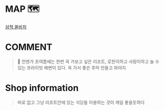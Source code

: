 # MAP 🗺
[삼척 쏠비치](https://goo.gl/maps/ARFAcvCYMzfwAf8D8)

# COMMENT
> 💎 언젠가 초여름에는 한번 꼭 가보고 싶은 리조트, 로한이하고 사랑이하고 놀 수 있는 프라이빗 해변이 있다. 꼭 가서 좋은 추억 만들고 와야지

# Shop information
> 따로 없고 그냥 리조트안에 있는 식당들 이용하는 것이 제일 좋을듯하다